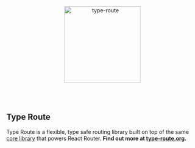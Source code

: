 <br/>
<br/>
<p align="center">
  <a href="https://github.com/type-route/type-route">
    <img src="https://www.type-route.org/img/logo.svg" width="200" alt="type-route"/>
  </a>
</p>
<br/>
<br/>

## Type Route

Type Route is a flexible, type safe routing library built on top of the same [core library](https://github.com/ReactTraining/history) that powers React Router. **Find out more at [type-route.org](https://type-route.org).**
